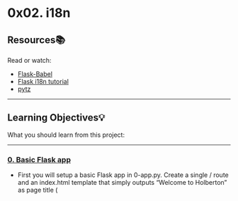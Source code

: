 # 0x02. i18n

## Resources:books:
Read or watch:
* [Flask-Babel](https://blog.miguelgrinberg.com/post/the-flask-mega-tutorial-part-xiii-i18n-and-l10n)
* [Flask i18n tutorial](https://flask-babel.tkte.ch/)
* [pytz](http://pytz.sourceforge.net/)

---
## Learning Objectives:bulb:
What you should learn from this project:

---

### [0. Basic Flask app](./0-app.py)
* First you will setup a basic Flask app in 0-app.py. Create a single / route and an index.html template that simply outputs “Welcome to Holberton” as page title (<title>) and “Hello world” as header (<h1>).


### [1. Basic Babel setup](./1-app.py)
* Install the Babel Flask extension:


### [2. Get locale from request](./2-app.py)
* Create a get_locale function with the babel.localeselector decorator. Use request.accept_languages to determine the best match with our supported languages.


### [3. Parametrize templates](./3-app.py)
* Use the _ or gettext function to parametrize your templates. Use the message IDs home_title and home_header.


### [4. Force locale with URL parameter](./4-app.py)
* In this task, you will implement a way to force a particular locale by passing the locale=fr parameter to your app’s URLs.


### [5. Mock logging in](./5-app.py)
* Creating a user login system is outside the scope of this project. To emulate a similar behavior, copy the following user table in 5-app.py.


### [6. Use user locale](./6-app.py)
* Change your get_locale function to use a user’s preferred local if it is supported.


### [7. Infer appropriate time zone](./7-app.py)
* Define a get_timezone function and use the babel.timezoneselector decorator.


### [8. Display the current time](./app.py)
* Based on the inferred time zone, display the current time on the home page in the default format. For example:

---

## Author
* **Danson Kalaghe** - [Joshua](https://www.github.com/Josh565565)
